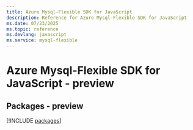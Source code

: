 ```yaml
---
title: Azure Mysql-Flexible SDK for JavaScript
description: Reference for Azure Mysql-Flexible SDK for JavaScript
ms.date: 07/23/2025
ms.topic: reference
ms.devlang: javascript
ms.service: mysql-flexible
---
```

# Azure Mysql-Flexible SDK for JavaScript - preview
## Packages - preview
[!INCLUDE [packages](mysql-flexible-index.md)]
